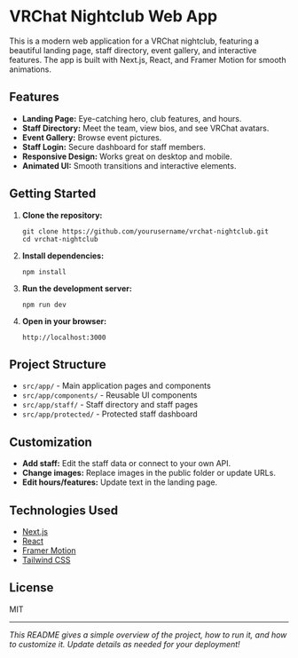 # VRChat Nightclub Web App

This is a modern web application for a VRChat nightclub, featuring a beautiful landing page, staff directory, event gallery, and interactive features. The app is built with Next.js, React, and Framer Motion for smooth animations.

## Features

- **Landing Page:** Eye-catching hero, club features, and hours.
- **Staff Directory:** Meet the team, view bios, and see VRChat avatars.
- **Event Gallery:** Browse event pictures.
- **Staff Login:** Secure dashboard for staff members.
- **Responsive Design:** Works great on desktop and mobile.
- **Animated UI:** Smooth transitions and interactive elements.

## Getting Started

1. **Clone the repository:**
   ```
   git clone https://github.com/yourusername/vrchat-nightclub.git
   cd vrchat-nightclub
   ```

2. **Install dependencies:**
   ```
   npm install
   ```

3. **Run the development server:**
   ```
   npm run dev
   ```

4. **Open in your browser:**
   ```
   http://localhost:3000
   ```

## Project Structure

- `src/app/` - Main application pages and components
- `src/app/components/` - Reusable UI components
- `src/app/staff/` - Staff directory and staff pages
- `src/app/protected/` - Protected staff dashboard

## Customization

- **Add staff:** Edit the staff data or connect to your own API.
- **Change images:** Replace images in the public folder or update URLs.
- **Edit hours/features:** Update text in the landing page.

## Technologies Used

- [Next.js](https://nextjs.org/)
- [React](https://react.dev/)
- [Framer Motion](https://www.framer.com/motion/)
- [Tailwind CSS](https://tailwindcss.com/)

## License

MIT

---

*This README gives a simple overview of the project, how to run it, and how to customize it. Update details as needed for your deployment!*
